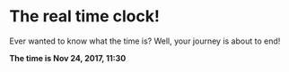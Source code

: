 # The real time clock!

Ever wanted to know what the time is? Well, your journey is about to end!

**The time is Nov 24, 2017, 11:30**